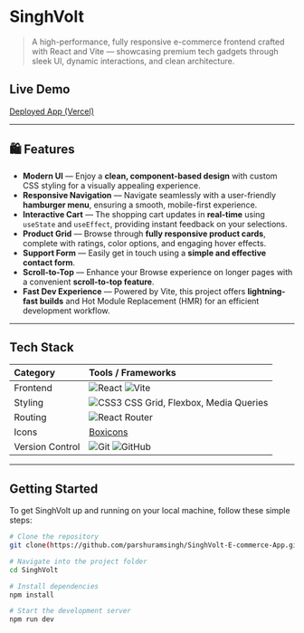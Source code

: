 #  SinghVolt

> A high-performance, fully responsive e-commerce frontend crafted with React and Vite — showcasing premium tech gadgets through sleek UI, dynamic interactions, and clean architecture.

##  Live Demo

[Deployed App (Vercel)](https://singh-volt-e-commerce-app.vercel.app/)

---

## 🛍 Features

-  **Modern UI** — Enjoy a **clean, component-based design** with custom CSS styling for a visually appealing experience.
-  **Responsive Navigation** — Navigate seamlessly with a user-friendly **hamburger menu**, ensuring a smooth, mobile-first experience.
-  **Interactive Cart** — The shopping cart updates in **real-time** using `useState` and `useEffect`, providing instant feedback on your selections.
-  **Product Grid** — Browse through **fully responsive product cards**, complete with ratings, color options, and engaging hover effects.
-  **Support Form** — Easily get in touch using a **simple and effective contact form**.
-  **Scroll-to-Top** — Enhance your Browse experience on longer pages with a convenient **scroll-to-top feature**.
-  **Fast Dev Experience** — Powered by Vite, this project offers **lightning-fast builds** and Hot Module Replacement (HMR) for an efficient development workflow.

---

##  Tech Stack

| Category | Tools / Frameworks |
| :------- | :----------------- |
| Frontend | ![React](https://img.shields.io/badge/-React-61DAFB?logo=react&logoColor=white&style=flat) ![Vite](https://img.shields.io/badge/-Vite-646CFF?logo=vite&logoColor=white&style=flat) |
| Styling | ![CSS3](https://img.shields.io/badge/-CSS3-1572B6?logo=css3&logoColor=white&style=flat) CSS Grid, Flexbox, Media Queries |
| Routing | ![React Router](https://img.shields.io/badge/-React%20Router-DD0031?logo=reactrouter&logoColor=white&style=flat) |
| Icons | [Boxicons](https://boxicons.com/) |
| Version Control | ![Git](https://img.shields.io/badge/-Git-F05032?logo=git&logoColor=white&style=flat) ![GitHub](https://img.shields.io/badge/-GitHub-181717?logo=github&logoColor=white&style=flat) |

---

##  Getting Started

To get SinghVolt up and running on your local machine, follow these simple steps:

```bash
# Clone the repository
git clone(https://github.com/parshuramsingh/SinghVolt-E-commerce-App.git)

# Navigate into the project folder
cd SinghVolt

# Install dependencies
npm install

# Start the development server
npm run dev
